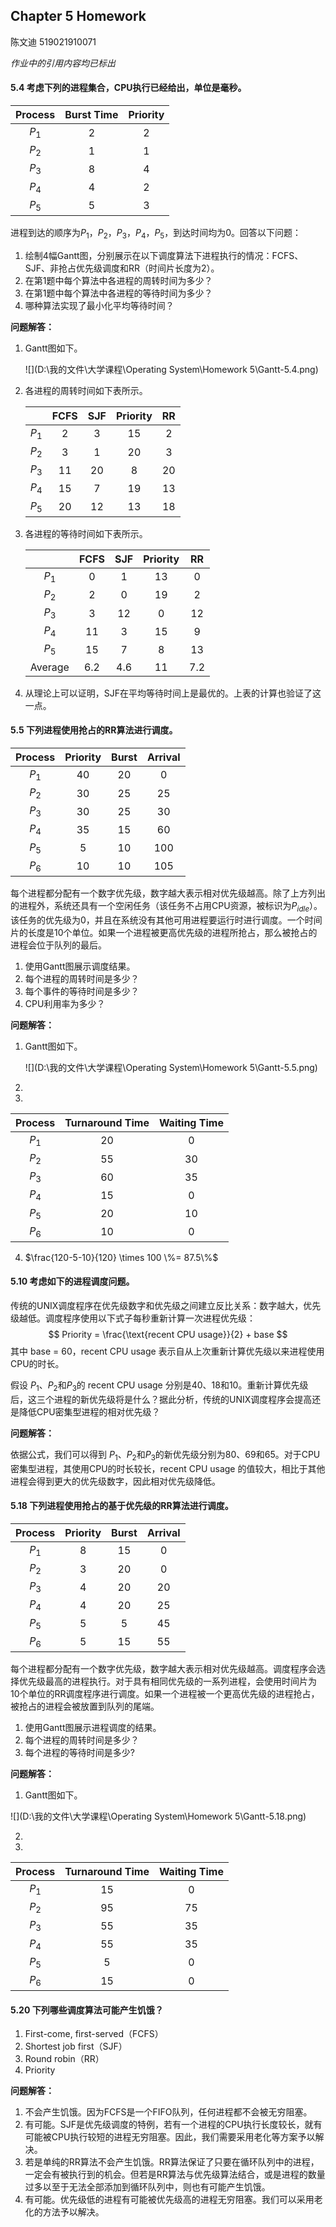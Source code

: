 ## Chapter 5 Homework
陈文迪 519021910071

*作业中的引用内容均已标出*

#### 5.4 考虑下列的进程集合，CPU执行已经给出，单位是毫秒。

| Process | Burst Time | Priority |
| :-----: | :--------: | :------: |
|  $P_1$  |     2      |    2     |
|  $P_2$  |     1      |    1     |
|  $P_3$  |     8      |    4     |
|  $P_4$  |     4      |    2     |
|  $P_5$  |     5      |    3     |

进程到达的顺序为$P_1$，$P_2$，$P_3$，$P_4$，$P_5$，到达时间均为0。回答以下问题：

1. 绘制4幅Gantt图，分别展示在以下调度算法下进程执行的情况：FCFS、SJF、非抢占优先级调度和RR（时间片长度为2）。
2. 在第1题中每个算法中各进程的周转时间为多少？
3. 在第1题中每个算法中各进程的等待时间为多少？
4. 哪种算法实现了最小化平均等待时间？

**问题解答：**

1. Gantt图如下。

   ![](D:\我的文件\大学课程\Operating System\Homework 5\Gantt-5.4.png)

2. 各进程的周转时间如下表所示。

   |       | FCFS | SJF  | Priority |  RR  |
   | :---: | :--: | :--: | :------: | :--: |
   | $P_1$ |  2   |  3   |    15    |  2   |
   | $P_2$ |  3   |  1   |    20    |  3   |
   | $P_3$ |  11  |  20  |    8     |  20  |
   | $P_4$ |  15  |  7   |    19    |  13  |
   | $P_5$ |  20  |  12  |    13    |  18  |

   

3. 各进程的等待时间如下表所示。

   |         | FCFS | SJF  | Priority |  RR  |
   | :-----: | :--: | :--: | :------: | :--: |
   |  $P_1$  |  0   |  1   |    13    |  0   |
   |  $P_2$  |  2   |  0   |    19    |  2   |
   |  $P_3$  |  3   |  12  |    0     |  12  |
   |  $P_4$  |  11  |  3   |    15    |  9   |
   |  $P_5$  |  15  |  7   |    8     |  13  |
   | Average | 6.2  | 4.6  |    11    | 7.2  |

4. 从理论上可以证明，SJF在平均等待时间上是最优的。上表的计算也验证了这一点。

#### 5.5 下列进程使用抢占的RR算法进行调度。

| Process | Priority | Burst | Arrival |
| :-----: | :------: | :---: | :-----: |
|  $P_1$  |    40    |  20   |    0    |
|  $P_2$  |    30    |  25   |   25    |
|  $P_3$  |    30    |  25   |   30    |
|  $P_4$  |    35    |  15   |   60    |
|  $P_5$  |    5     |  10   |   100   |
|  $P_6$  |    10    |  10   |   105   |

每个进程都分配有一个数字优先级，数字越大表示相对优先级越高。除了上方列出的进程外，系统还具有一个空闲任务（该任务不占用CPU资源，被标识为$P_{idle}$）。该任务的优先级为0，并且在系统没有其他可用进程要运行时进行调度。一个时间片的长度是10个单位。如果一个进程被更高优先级的进程所抢占，那么被抢占的进程会位于队列的最后。

1. 使用Gantt图展示调度结果。
2. 每个进程的周转时间是多少？
3. 每个事件的等待时间是多少？
4. CPU利用率为多少？

**问题解答：**

1. Gantt图如下。

   ![](D:\我的文件\大学课程\Operating System\Homework 5\Gantt-5.5.png)

2.  

3.  

   | Process | Turnaround Time | Waiting Time |
   | :-----: | :-------------: | :----------: |
   |  $P_1$  |       20        |      0       |
   |  $P_2$  |       55        |      30      |
   |  $P_3$  |       60        |      35      |
   |  $P_4$  |       15        |      0       |
   |  $P_5$  |       20        |      10      |
   |  $P_6$  |       10        |      0       |

4.   $\frac{120-5-10}{120} \times 100 \%= 87.5\%$

#### 5.10 考虑如下的进程调度问题。

传统的UNIX调度程序在优先级数字和优先级之间建立反比关系：数字越大，优先级越低。调度程序使用以下式子每秒重新计算一次进程优先级：
$$
Priority = \frac{\text{recent CPU usage}}{2} + base
$$
其中 base = 60，recent CPU usage 表示自从上次重新计算优先级以来进程使用CPU的时长。

假设 $P_1$、$P_2$和$P_3$的 recent CPU usage 分别是40、18和10。重新计算优先级后，这三个进程的新优先级将是什么？据此分析，传统的UNIX调度程序会提高还是降低CPU密集型进程的相对优先级？

**问题解答：**

依据公式，我们可以得到 $P_1$、$P_2$和$P_3$的新优先级分别为80、69和65。对于CPU密集型进程，其使用CPU的时长较长，recent CPU usage 的值较大，相比于其他进程会得到更大的优先级数字，因此相对优先级降低。

#### 5.18 下列进程使用抢占的基于优先级的RR算法进行调度。

| Process | Priority | Burst | Arrival |
| :-----: | :------: | :---: | :-----: |
|  $P_1$  |    8     |  15   |    0    |
|  $P_2$  |    3     |  20   |    0    |
|  $P_3$  |    4     |  20   |   20    |
|  $P_4$  |    4     |  20   |   25    |
|  $P_5$  |    5     |   5   |   45    |
|  $P_6$  |    5     |  15   |   55    |

每个进程都分配有一个数字优先级，数字越大表示相对优先级越高。调度程序会选择优先级最高的进程执行。对于具有相同优先级的一系列进程，会使用时间片为10个单位的RR调度程序进行调度。如果一个进程被一个更高优先级的进程抢占，被抢占的进程会被放置到队列的尾端。

1. 使用Gantt图展示进程调度的结果。
2. 每个进程的周转时间是多少？
3. 每个进程的等待时间是多少?

**问题解答：**

1.  Gantt图如下。

   ![](D:\我的文件\大学课程\Operating System\Homework 5\Gantt-5.18.png)

2.  

3.  

   | Process | Turnaround Time | Waiting Time |
   | :-----: | :-------------: | :----------: |
   |  $P_1$  |       15        |      0       |
   |  $P_2$  |       95        |      75      |
   |  $P_3$  |       55        |      35      |
   |  $P_4$  |       55        |      35      |
   |  $P_5$  |        5        |      0       |
   |  $P_6$  |       15        |      0       |

#### 5.20 下列哪些调度算法可能产生饥饿？

1. First-come, first-served（FCFS）
2. Shortest job first（SJF）
3. Round robin（RR）
4. Priority

**问题解答：**

1. 不会产生饥饿。因为FCFS是一个FIFO队列，任何进程都不会被无穷阻塞。
2. 有可能。SJF是优先级调度的特例，若有一个进程的CPU执行长度较长，就有可能被CPU执行较短的进程无穷阻塞。因此，我们需要采用老化等方案予以解决。
3. 若是单纯的RR算法不会产生饥饿。RR算法保证了只要在循环队列中的进程，一定会有被执行到的机会。但若是RR算法与优先级算法结合，或是进程的数量过多以至于无法全部添加到循环队列中，则也有可能产生饥饿。
4. 有可能。优先级低的进程有可能被优先级高的进程无穷阻塞。我们可以采用老化的方法予以解决。


